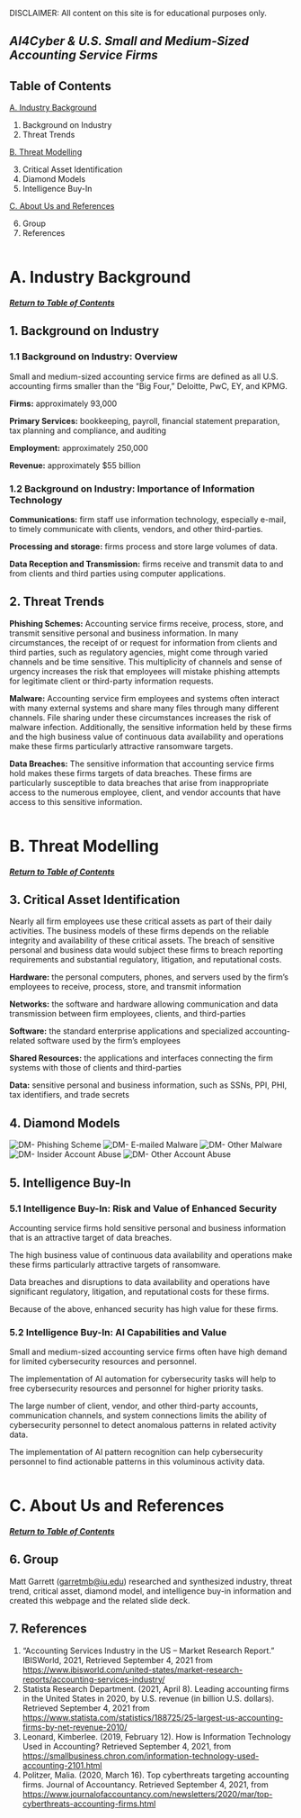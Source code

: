 DISCLAIMER: All content on this site is for educational purposes only.
## *AI4Cyber & U.S. Small and Medium-Sized Accounting Service Firms*
## Table of Contents

[A. Industry Background](#a-industry-background)
 
  1. Background on Industry
  2. Threat Trends

[B. Threat Modelling](#b-threat-modelling)

  3. Critical Asset Identification
  4. Diamond Models
  5. Intelligence Buy-In

[C. About Us and References](#c-about-us-and-references)

  6. Group
  7. References

```
```
# A. Industry Background
##### [Return to Table of Contents](#table-of-contents)
## 1. Background on Industry
### 1.1 Background on Industry: Overview
Small and medium-sized accounting service firms are defined as all U.S. accounting firms
smaller than the “Big Four,” Deloitte, PwC, EY, and KPMG.

**Firms:** approximately 93,000

**Primary Services:** bookkeeping, payroll, financial statement preparation, tax planning and compliance, and auditing

**Employment:** approximately 250,000 

**Revenue:** approximately $55 billion

### 1.2 Background on Industry: Importance of Information Technology
**Communications:** firm staff use information technology, especially e-mail, to timely communicate with clients, vendors, and other third-parties.

**Processing and storage:** firms process and store large volumes of data.

**Data Reception and Transmission:** firms receive and transmit data to and from clients and third parties using computer applications.

## 2. Threat Trends
**Phishing Schemes:**
Accounting service firms receive, process, store, and transmit sensitive personal and business information. In many circumstances, the receipt of or request for information from clients and third parties, such as regulatory agencies, might come through varied channels and be time sensitive.  This multiplicity of channels and sense of urgency increases the risk that employees will mistake phishing attempts for legitimate client or third-party information requests.

**Malware:**
Accounting service firm employees and systems often interact with many external systems and share many files through many different channels.  File sharing under these circumstances increases the risk of malware infection.  Additionally, the sensitive information held by these firms and the high business value of continuous data availability and operations make these firms particularly attractive ransomware targets.

**Data Breaches:**
The sensitive information that accounting service firms hold makes these firms targets of data breaches.  These firms are particularly susceptible to data breaches that arise from inappropriate access to the numerous employee, client, and vendor accounts that have access to this sensitive information.

```
```
# B. Threat Modelling
##### [Return to Table of Contents](#table-of-contents)
## 3. Critical Asset Identification
Nearly all firm employees use these critical assets as part of their daily activities.
The business models of these firms depends on the reliable integrity and availability of these critical assets.
The breach of sensitive personal and business data would subject these firms to breach reporting requirements and substantial regulatory, litigation, and reputational costs.

**Hardware:** the personal computers, phones, and servers used by the firm’s employees to receive, process, store, and transmit information

**Networks:** the software and hardware allowing communication and data transmission between firm employees, clients, and third-parties

**Software:** the standard enterprise applications and specialized accounting-related software used by the firm’s employees

**Shared Resources:** the applications and interfaces connecting the firm systems with those of clients and third-parties

**Data:** sensitive personal and business information, such as SSNs, PPI, PHI, tax identifiers, and trade secrets

## 4. Diamond Models
![DM- Phishing Scheme](https://user-images.githubusercontent.com/90997678/133940239-465ebc2d-d2d7-4b61-9ad1-a3de69d4a91f.jpg)
![DM- E-mailed Malware](https://user-images.githubusercontent.com/90997678/133940244-d97d8d05-a60d-4324-a815-fc97c6e3b7bd.jpg)
![DM- Other Malware](https://user-images.githubusercontent.com/90997678/133940248-04b9a0ce-5ce9-4781-9f8c-82121ef841b6.jpg)
![DM- Insider Account Abuse](https://user-images.githubusercontent.com/90997678/133940253-2eeb5e59-f8f4-4b1d-892e-9d74f0d4347b.jpg)
![DM- Other Account Abuse](https://user-images.githubusercontent.com/90997678/133944640-9f4c5871-0e7a-4cde-bcc2-caa70c65c0db.jpg)

## 5. Intelligence Buy-In
### 5.1 Intelligence Buy-In: Risk and Value of Enhanced Security
Accounting service firms hold sensitive personal and business information that is an attractive target of data breaches.

The high business value of continuous data availability and operations make these firms particularly attractive targets of ransomware.

Data breaches and disruptions to data availability and operations have significant regulatory, litigation, and reputational costs for these firms.

Because of the above, enhanced security has high value for these firms.

### 5.2 Intelligence Buy-In: AI Capabilities and Value
Small and medium-sized accounting service firms often have high demand for limited cybersecurity resources and personnel.

The implementation of AI automation for cybersecurity tasks will help to free cybersecurity resources and personnel for higher priority tasks.

The large number of client, vendor, and other third-party accounts, communication channels, and system connections limits the ability of cybersecurity personnel to detect     anomalous patterns in related activity data.

The implementation of AI pattern recognition can help cybersecurity personnel to find actionable patterns in this voluminous activity data. 

```
```
# C. About Us and References
##### [Return to Table of Contents](#table-of-contents)
## 6. Group
Matt Garrett (garretmb@iu.edu) researched and synthesized industry, threat trend, critical asset, diamond model, and intelligence buy-in information and created this webpage and the related slide deck.

## 7. References
1. “Accounting Services Industry in the US – Market Research Report.” IBISWorld, 2021, Retrieved September 4, 2021 from https://www.ibisworld.com/united-states/market-research-reports/accounting-services-industry/
 
2. Statista Research Department. (2021, April 8). Leading accounting firms in the United States in 2020, by U.S. revenue (in billion U.S. dollars). Retrieved September 4, 2021 from https://www.statista.com/statistics/188725/25-largest-us-accounting-firms-by-net-revenue-2010/
 
3. Leonard, Kimberlee. (2019, February 12). How is Information Technology Used in Accounting? Retrieved September 4, 2021, from https://smallbusiness.chron.com/information-technology-used-accounting-2101.html
 
4. Politzer, Malia. (2020, March 16). Top cyberthreats targeting accounting firms. Journal of Accountancy. Retrieved September 4, 2021, from https://www.journalofaccountancy.com/newsletters/2020/mar/top-cyberthreats-accounting-firms.html


